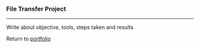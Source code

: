 ### File Transfer Project
***

Write about objective, tools, steps taken and results
 
 
Return to [portfolio](../../../../) 
